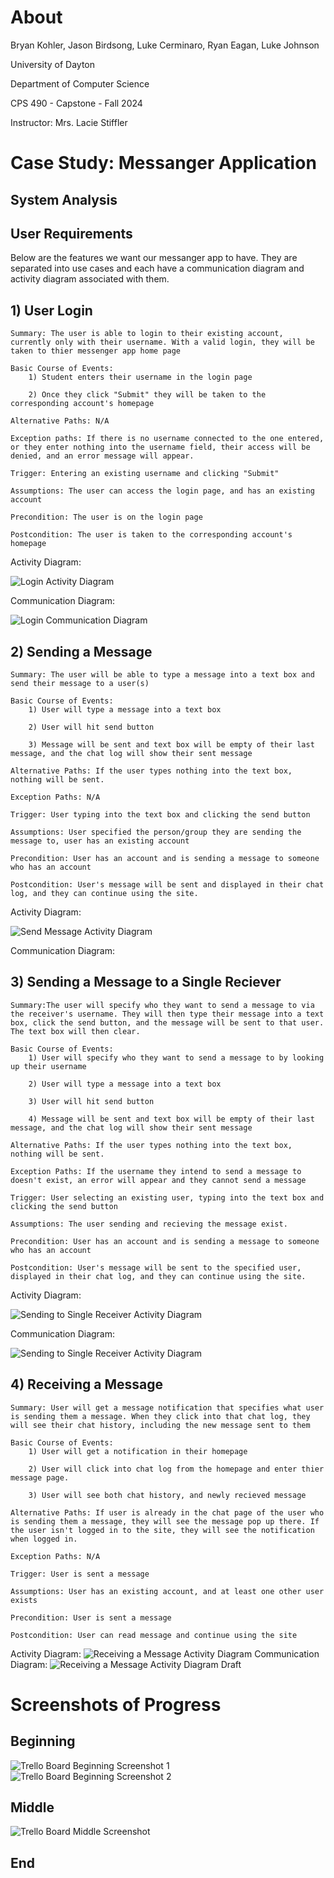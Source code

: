 # About

Bryan Kohler, Jason Birdsong, Luke Cerminaro, Ryan Eagan, Luke Johnson


University of Dayton

Department of Computer Science

CPS 490 - Capstone - Fall 2024

Instructor: Mrs. Lacie Stiffler

# Case Study: Messanger Application

## System Analysis

## User Requirements
Below are the features we want our messanger app to have. They are separated into use cases and each have a communication diagram and activity diagram associated with them.

## 1) User Login
    Summary: The user is able to login to their existing account, currently only with their username. With a valid login, they will be taken to thier messenger app home page

    Basic Course of Events:
        1) Student enters their username in the login page

        2) Once they click "Submit" they will be taken to the corresponding account's homepage
    
    Alternative Paths: N/A

    Exception paths: If there is no username connected to the one entered, or they enter nothing into the username field, their access will be denied, and an error message will appear.

    Trigger: Entering an existing username and clicking "Submit"

    Assumptions: The user can access the login page, and has an existing account

    Precondition: The user is on the login page

    Postcondition: The user is taken to the corresponding account's homepage
Activity Diagram:

![Login Activity Diagram](./figures/Login_Activity_Diagram.jpg)

Communication Diagram:

![Login Communication Diagram](./figures/Login_Communication_Diagram.jpg)


## 2) Sending a Message
    Summary: The user will be able to type a message into a text box and send their message to a user(s)

    Basic Course of Events:
        1) User will type a message into a text box

        2) User will hit send button

        3) Message will be sent and text box will be empty of their last message, and the chat log will show their sent message

    Alternative Paths: If the user types nothing into the text box, nothing will be sent.

    Exception Paths: N/A

    Trigger: User typing into the text box and clicking the send button
    
    Assumptions: User specified the person/group they are sending the message to, user has an existing account

    Precondition: User has an account and is sending a message to someone who has an account

    Postcondition: User's message will be sent and displayed in their chat log, and they can continue using the site.
Activity Diagram:

![Send Message Activity Diagram](./figures/Send_Message_Activity_Diagram.jpg) 

Communication Diagram:

## 3) Sending a Message to a Single Reciever
    Summary:The user will specify who they want to send a message to via the receiver's username. They will then type their message into a text box, click the send button, and the message will be sent to that user. The text box will then clear.

    Basic Course of Events:
        1) User will specify who they want to send a message to by looking up their username

        2) User will type a message into a text box

        3) User will hit send button

        4) Message will be sent and text box will be empty of their last message, and the chat log will show their sent message

    Alternative Paths: If the user types nothing into the text box, nothing will be sent.

    Exception Paths: If the username they intend to send a message to doesn't exist, an error will appear and they cannot send a message

    Trigger: User selecting an existing user, typing into the text box and clicking the send button
    
    Assumptions: The user sending and recieving the message exist.

    Precondition: User has an account and is sending a message to someone who has an account

    Postcondition: User's message will be sent to the specified user, displayed in their chat log, and they can continue using the site.
Activity Diagram:

![Sending to Single Receiver Activity Diagram](./figures/ActivitySendingToRec.jpg)

Communication Diagram:

![Sending to Single Receiver Activity Diagram](./figures/CommunicationSendToRec.jpg)

## 4) Receiving a Message
    Summary: User will get a message notification that specifies what user is sending them a message. When they click into that chat log, they will see their chat history, including the new message sent to them

    Basic Course of Events:
        1) User will get a notification in their homepage

        2) User will click into chat log from the homepage and enter thier message page.

        3) User will see both chat history, and newly recieved message

    Alternative Paths: If user is already in the chat page of the user who is sending them a message, they will see the message pop up there. If the user isn't logged in to the site, they will see the notification when logged in.

    Exception Paths: N/A

    Trigger: User is sent a message
    
    Assumptions: User has an existing account, and at least one other user exists

    Precondition: User is sent a message

    Postcondition: User can read message and continue using the site
Activity Diagram:
![Receiving a Message Activity Diagram](/figures/Receive_a_Message_Activity_Diagram.jpg)
Communication Diagram:
![Receiving a Message Activity Diagram Draft](/figures/Receiving_A_Message_Communication_Diagram.jpg)

# Screenshots of Progress

## Beginning
![Trello Board Beginning Screenshot 1](/figures/MouseChat_Sprint1_img1.jpg)
![Trello Board Beginning Screenshot 2](/figures/MouseChat_Sprint1_img1.2.jpg)
## Middle
![Trello Board Middle Screenshot](/figures/MouseChat_Sprint1_Middle.jpg)
## End